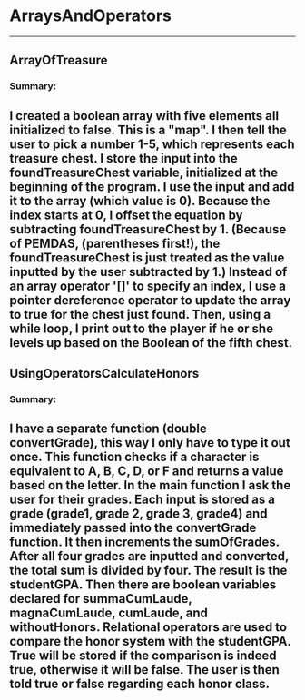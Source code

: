 # ArraysAndOperators
---
## ArrayOfTreasure
### Summary: 
I created a boolean array with five elements all initialized to false. This is a "map". I then tell the user to pick a number 1-5, which 
represents each treasure chest. I store the input into the foundTreasureChest variable, initialized at the beginning of the program. I use the input and
add it to the array (which value is 0). Because the index starts at 0, I offset the equation by subtracting foundTreasureChest by 1. (Because of PEMDAS, 
(parentheses first!), the foundTreasureChest is just treated as the value inputted by the user subtracted by 1.) Instead of an array operator '[]' to 
specify an index, I use a pointer dereference operator to update the array to true for the chest just found. Then, using a while loop, I print out to the 
player if he or she levels up based on the Boolean of the fifth chest.
----
## UsingOperatorsCalculateHonors
### Summary: 
I have a separate function (double convertGrade), this way I only have to type it out once. This function checks if a character is equivalent
to A, B, C, D, or F and returns a value based on the letter. In the main function I ask the user for their grades. Each input is stored as a grade 
(grade1, grade 2, grade 3, grade4) and immediately passed into the convertGrade function. It then increments the sumOfGrades. After all four grades
are inputted and converted, the total sum is divided by four. The result is the studentGPA. Then there are boolean variables declared for summaCumLaude,
magnaCumLaude, cumLaude, and withoutHonors. Relational operators are used to compare the honor system with the studentGPA. True will be stored if the 
comparison is indeed true, otherwise it will be false. The user is then told true or false regarding each honor class.
---